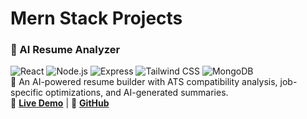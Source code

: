 # Mern Stack Projects

### 📝 AI Resume Analyzer  
![React](https://img.shields.io/badge/React-000?logo=react) ![Node.js](https://img.shields.io/badge/Node.js-000?logo=node.js) ![Express](https://img.shields.io/badge/Express-000?logo=express) ![Tailwind CSS](https://img.shields.io/badge/Tailwind_CSS-000?logo=tailwindcss) ![MongoDB](https://img.shields.io/badge/MongoDB-000?logo=mongodb)   
📌 An AI-powered resume builder with ATS compatibility analysis, job-specific optimizations, and AI-generated summaries.  
🔗 **[Live Demo](https://your-live-demo-link.com)** | 📂 **[GitHub](https://github.com/abdull-07/resume-analyzer)**   
